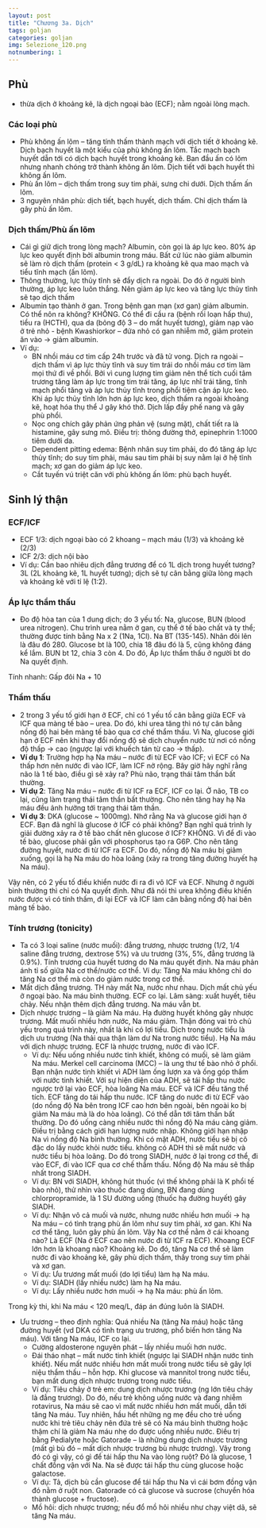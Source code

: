 ```yaml
---
layout: post
title: "Chương 3a. Dịch"
tags: goljan
categories: goljan
img: Selezione_120.png
notnumbering: 1
---
```


## Phù
- thừa dịch ở khoảng kẽ, là dịch ngoại bào (ECF); nằm ngoài lòng mạch.

### Các loại phù
- Phù không ấn lõm – tăng tính thấm thành mạch với dịch tiết ở khoảng kẽ. Dịch bạch huyết là một kiểu của phù không ấn lõm. Tắc mạch bạch huyết dẫn tới có dịch bạch huyết trong khoảng kẽ. Ban đầu ấn có lõm nhưng nhanh chóng trở thành không ấn lõm. Dịch tiết với bạch huyết thì không ấn lõm.
- Phù ấn lõm – dịch thấm trong suy tim phải, sưng chi dưới. Dịch thấm ấn lõm.
- 3 nguyên nhân phù: dịch tiết, bạch huyết, dịch thấm. Chỉ dịch thấm là gây phù ấn lõm.

### Dịch thấm/Phù ấn lõm
- Cái gì giữ dịch trong lòng mạch? Albumin, còn gọi là áp lực keo. 80% áp lực keo quyết định bởi albumin trong máu. Bất cứ lúc nào giảm albumin sẽ làm rò dịch thấm (protein < 3 g/dL) ra khoảng kẽ qua mao mạch và tiểu tĩnh mạch (ấn lõm).
- Thông thường, lực thủy tĩnh sẽ đẩy dịch ra ngoài. Do đó ở người bình thường, áp lực keo luôn thắng. Nên giảm áp lực keo và tăng lực thủy tĩnh sẽ tạo dịch thấm
- Albumin tạo thành ở gan. Trong bệnh gan mạn (xơ gan) giảm albumin. Có thể nôn ra không? KHÔNG. Có thể đi cầu ra (bệnh rối loạn hấp thu), tiểu ra (HCTH), qua da (bỏng độ 3 – do mất huyết tương), giảm nạp vào ở trẻ nhỏ - bệnh Kwashiorkor – đứa nhỏ có gan nhiễm mỡ, giảm protein ăn vào → giảm albumin.
- Ví dụ:
	- BN nhồi máu cơ tim cấp 24h trước và đã tử vong. Dịch ra ngoài – dịch thấm vì áp lực thủy tĩnh và suy tim trái do nhồi máu cơ tim làm mọi thứ đi về phổi. Bởi vì cung lượng tim giảm nên thể tích cuối tâm trương tăng làm áp lực trong tim trái tăng, áp lực nhĩ trái tăng, tĩnh mạch phổi tăng và áp lực thủy tĩnh trong phổi tiệm cận áp lực keo. Khi áp lực thủy tĩnh lớn hơn áp lực keo, dịch thấm ra ngoài khoảng kẽ, hoạt hóa thụ thể J gây khó thở. Dịch lấp đầy phế nang và gây phù phổi.
	- Nọc ong chích gây phản ứng phản vệ (sưng mặt), chất tiết ra là histamine, gây sưng mô. Điều trị: thông đường thở, epinephrin 1:1000 tiêm dưới da.
	- Dependent pitting edema: Bệnh nhân suy tim phải, do đó tăng áp lực thủy tĩnh; do suy tim phải, máu sau tim phải bị suy nằm lại ở hệ tĩnh mạch; xơ gan do giảm áp lực keo.
	- Cắt tuyến vú triệt căn với phù không ấn lõm: phù bạch huyết. 

## Sinh lý thận

### ECF/ICF
- ECF 1/3: dịch ngoại bào có 2 khoang – mạch máu (1/3) và khoảng kẽ (2/3)
- ICF 2/3: dịch nội bào
- Ví dụ: Cần bao nhiêu dịch đẳng trương để có 1L dịch trong huyết tương? 3L (2L khoảng kẽ, 1L huyết tương); dịch sẽ tự cân bằng giữa lòng mạch và khoảng kẽ với tỉ lệ (1:2).

### Áp lực thẩm thấu
- Đo độ hòa tan của 1 dung dịch; do 3 yếu tố: Na, glucose, BUN (blood urea nitrogen). Chu trình urea nằm ở gan, cụ thể ở tế bào chất và ty thể; thường được tính bằng Na x 2 (1Na, 1Cl). Na BT (135-145). Nhân đôi lên là đâu đó 280. Glucose bt là 100, chia 18 đâu đó là 5, cũng không đáng kể lắm. BUN bt 12, chia 3 còn 4. Do đó, Áp lực thẩm thấu ở người bt do Na quyết định.
<div class="alert alert-warning" role="alert">
  Tính nhanh: Gấp đôi Na + 10
</div>

### Thẩm thấu
- 2 trong 3 yếu tố giới hạn ở ECF, chỉ có 1 yếu tố cân bằng giữa ECF và ICF qua màng tế bào – urea. Do đó, khi urea tăng thì nó tự cân bằng nồng độ hai bên màng tế bào qua cơ chế thẩm thấu. Vì Na, glucose giới hạn ở ECF nên khi thay đổi nồng độ sẽ dịch chuyển nước từ nơi có nồng độ thấp -> cao (ngược lại với khuếch tán từ cao -> thấp).
- **Ví dụ 1**: Trường hợp hạ Na máu – nước đi từ ECF vào ICF; vì ECF có Na thấp hơn nên nước đi vào ICF, làm ICF nở rộng. Bây giờ hãy nghĩ rằng não là 1 tế bào, điều gì sẽ xảy ra? Phù não, trạng thái tâm thần bất thường.
- **Ví dụ 2**: Tăng Na máu – nước đi từ ICF ra ECF, ICF co lại. Ở não, TB co lại, cũng làm trạng thái tâm thần bất thường. Cho nên tăng hay hạ Na máu đều ảnh hưởng tới trạng thái tâm thần.
- **Ví dụ 3**: DKA (glucose ~ 1000mg). Nhớ rằng Na và glucose giới hạn ở ECF. Bạn đã nghĩ là glucose ở ICF có phải không? Bạn nghĩ quá trình ly giải đường xảy ra ở tế bào chất nên glucose ở ICF? KHÔNG. Vì để đi vào tế bào, glucose phải gắn với phosphorus tạo ra G6P. Cho nên tăng đường huyết, nước đi từ ICF ra ECF. Do đó, nồng độ Na máu bị giảm xuống, gọi là hạ Na máu do hòa loãng (xảy ra trong tăng đường huyết hạ Na máu).
<div class="alert alert-info" role="alert">
  Vậy nên, có 2 yếu tố điều khiển nước đi ra đi vô ICF và ECF. Nhưng ở người bình thường thì chỉ có Na quyết định. Như đã nói thì urea không điều khiển nước được vì có tính thấm, đi lại ECF và ICF làm cân bằng nồng độ hai bên màng tế bào.
</div>

### Tính trương (tonicity)
- Ta có 3 loại saline (nước muối): đẳng trương, nhược trương (1/2, 1/4 saline đẳng trương, dextrose 5%) và ưu trương (3%, 5%, đẳng trương là 0.9%). Tính trương của huyết tương do Na máu quyết định. Na máu phản ánh tỉ số giữa Na cơ thể/nước cơ thể. Ví dụ: Tăng Na máu không chỉ do tăng Na cơ thể mà còn do giảm nước trong cơ thể.
- Mất dịch đẳng trương. TH này mất Na, nước như nhau. Dịch mất chủ yếu ở ngoại bào. Na máu bình thường. ECF co lại. Lâm sàng: xuất huyết, tiêu chảy. Nếu nhận thêm dịch đẳng trương. Na máu vẫn bt.
- Dịch nhược trương – là giảm Na máu. Hạ đường huyết không gây nhược trương. Mất muối nhiều hơn nước, Na máu giảm. Thận đóng vai trò chủ yếu trong quá trình này, nhất là khi có lợi tiểu. Dịch trong nước tiểu là dịch ưu trương (Na thải qua thận làm dư Na trong nước tiểu). Hạ Na máu với dịch nhược trương. ECF là nhược trương, nước đi vào ICF.
	- Ví dụ: Nếu uống nhiều nước tinh khiết, không có muối, sẽ làm giảm Na máu. Merkel cell carcinoma (MCC) – là ung thư tế bào nhỏ ở phổi. Bạn nhận nước tinh khiết vì ADH làm ống lượn xa và ống góp thấm với nước tinh khiết. Với sự hiện diện của ADH, sẽ tái hấp thu nước ngược trở lại vào ECF, hòa loãng Na máu. ECF và ICF đều tăng thể tích. ECF tăng do tái hấp thu nước. ICF tăng do nước đi từ ECF vào (do nồng độ Na bên trong ICF cao hơn bên ngoài, bên ngoài ko bị giảm Na máu mà là do hòa loãng). Có thể dẫn tới tâm thần bất thường. Do đó uống càng nhiều nước thì nồng độ Na máu càng giảm. Điều trị bằng cách giới hạn lượng nước nhập. Không giới hạn nhập Na vì nồng độ Na bình thường. Khi có mặt ADH, nước tiểu sẽ bị cô đặc do lấy nước khỏi nước tiểu. không có ADH thì sẽ mất nước và nước tiểu bị hòa loãng. Do đó trong SIADH, nước ở lại trong cơ thể, đi vào ECF, đi vào ICF qua cơ chế thẩm thấu. Nồng độ Na máu sẽ thấp nhất trong SIADH.
	- Ví dụ: BN với SIADH, không hút thuốc (vì thế không phải là K phổi tế bào nhỏ), thử nhìn vào thuốc đang dùng, BN đang dùng chlorpropramide, là 1 SU đường uống (thuốc hạ đường huyết) gây SIADH.
	- Ví dụ: Nhận vô cả muối và nước, nhưng nước nhiều hơn muối -> hạ Na máu – có tình trạng phù ấn lõm như suy tim phải, xơ gan. Khi Na cơ thể tăng, luôn gây phù ấn lõm. Vậy Na cơ thể nằm ở cái khoang nào? Là ECF (Na ở ECF cao nên nước đi từ ICF ra ECF). Khoang ECF lớn hơn là khoang nào? Khoảng kẽ. Do đó, tăng Na cơ thể sẽ làm nước đi vào khoảng kẽ, gây phù dịch thấm, thấy trong suy tim phải và xơ gan.
	- Ví dụ: Ưu trương mất muối (do lợi tiểu) làm hạ Na máu.
	- Ví dụ: SIADH (lấy nhiều nước) làm hạ Na máu.
	- Ví dụ: Lấy nhiều nước hơn muối -> hạ Na máu: phù ấn lõm.
<div class="alert alert-warning" role="alert">
  Trong kỳ thi, khi Na máu < 120 meq/L, đáp án đúng luôn là SIADH. 
</div>

- Ưu trương – theo định nghĩa: Quá nhiều Na (tăng Na máu) hoặc tăng đường huyết (vd DKA có tình trạng ưu trương, phổ biến hơn tăng Na máu). Với tăng Na máu, ICF co lại.	
	- Cường aldosterone nguyên phát – lấy nhiều muối hơn nước.
	- Đái tháo nhạt – mất nước tinh khiết (ngược lại SIADH nhận nước tinh khiết). Nếu mất nước nhiều hơn mất muối trong nước tiểu sẽ gây lợi niệu thẩm thấu – hỗn hợp. Khi glucose và mannitol trong nước tiểu, bạn mất dung dịch nhược trương trong nước tiểu.
	- Ví dụ: Tiêu chảy ở trẻ em: dung dịch nhược trương (ng lớn tiêu chảy là đẳng trương). Do đó, nếu trẻ không uống nước và đang nhiễm rotavirus, Na máu sẽ cao vì mất nước nhiều hơn mất muối, dẫn tới tăng Na máu. Tuy nhiên, hầu hết những ng mẹ đều cho trẻ uống nước khi trẻ tiêu chảy nên đứa trẻ sẽ có Na máu bình thường hoặc thậm chí là giảm Na máu nhẹ do được uống nhiều nước. Điều trị bằng Pedialyte hoặc Gatorade – là những dung dịch nhược trương (mất gì bù đó – mất dịch nhược trương bù nhược trương). Vậy trong đó có gì vậy, có gì để tái hấp thu Na vào lòng ruột? Đó là glucose, 1 chất đồng vận với Na. Na sẽ được tái hấp thu cùng glucose hoặc galactose.
	- Ví dụ: Tả, dịch bù cần glucose để tái hấp thu Na vì cái bơm đồng vận đó nằm ở ruột non. Gatorade có cả glucose và sucrose (chuyển hóa thành glucose + fructose).
	- Mồ hôi: dịch nhược trương; nếu đổ mồ hôi nhiều như chạy việt dã, sẽ tăng Na máu.  





